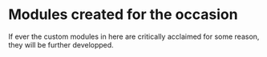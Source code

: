 # Modules created for the occasion
If ever the custom modules in here are critically acclaimed for some reason, they will be further developped.